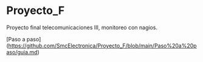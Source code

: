 # Proyecto_F
Proyecto final telecomunicaciones III, monitoreo con nagios.

[Paso a paso]
  (https://github.com/SmcElectronica/Proyecto_F/blob/main/Paso%20a%20paso/guia.md)
